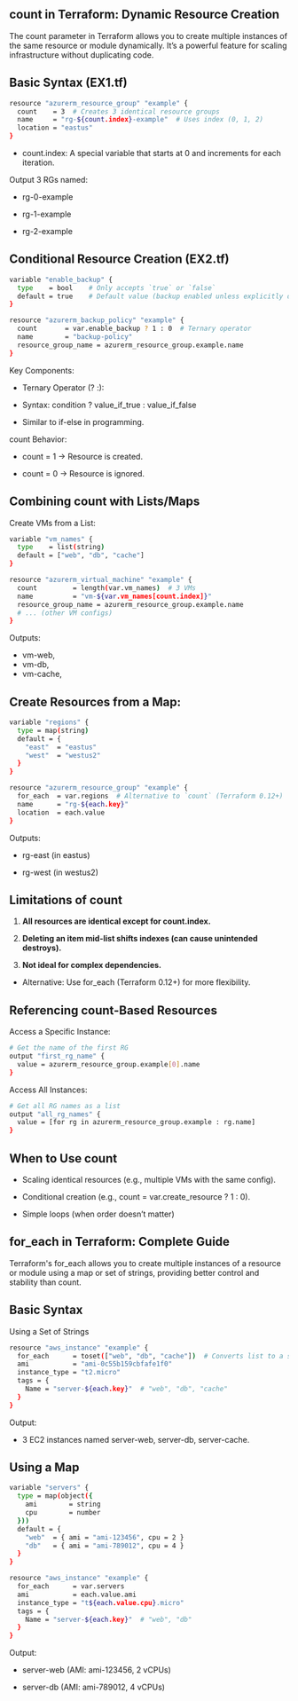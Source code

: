## count in Terraform: Dynamic Resource Creation
The count parameter in Terraform allows you to create multiple instances of the same resource or module dynamically. It’s a powerful feature for scaling infrastructure without duplicating code.

## Basic Syntax (EX1.tf)
```bash
resource "azurerm_resource_group" "example" {
  count    = 3  # Creates 3 identical resource groups
  name     = "rg-${count.index}-example"  # Uses index (0, 1, 2)
  location = "eastus"
}
```
- count.index: A special variable that starts at 0 and increments for each iteration.

Output 3 RGs named:

- rg-0-example

- rg-1-example

- rg-2-example

## Conditional Resource Creation (EX2.tf)
```bash
variable "enable_backup" {
  type    = bool    # Only accepts `true` or `false`
  default = true    # Default value (backup enabled unless explicitly disabled)
}
```
```bash
resource "azurerm_backup_policy" "example" {
  count       = var.enable_backup ? 1 : 0  # Ternary operator
  name        = "backup-policy"
  resource_group_name = azurerm_resource_group.example.name
}
```
Key Components:
- Ternary Operator (? :):

- Syntax: condition ? value_if_true : value_if_false

- Similar to if-else in programming.

count Behavior:

- count = 1 → Resource is created.

- count = 0 → Resource is ignored.

## Combining count with Lists/Maps
Create VMs from a List:
```bash
variable "vm_names" {
  type    = list(string)
  default = ["web", "db", "cache"]
}

resource "azurerm_virtual_machine" "example" {
  count         = length(var.vm_names)  # 3 VMs
  name          = "vm-${var.vm_names[count.index]}"
  resource_group_name = azurerm_resource_group.example.name
  # ... (other VM configs)
}
```
Outputs:

- vm-web, 
- vm-db, 
- vm-cache,
## Create Resources from a Map:
```bash
variable "regions" {
  type = map(string)
  default = {
    "east"  = "eastus"
    "west"  = "westus2"
  }
}

resource "azurerm_resource_group" "example" {
  for_each  = var.regions  # Alternative to `count` (Terraform 0.12+)
  name      = "rg-${each.key}"
  location  = each.value
}
```
Outputs:

- rg-east (in eastus)

- rg-west (in westus2)

## Limitations of count
1. **All resources are identical except for count.index.**

2. **Deleting an item mid-list shifts indexes (can cause unintended destroys).**

3. **Not ideal for complex dependencies.**

- Alternative: Use for_each (Terraform 0.12+) for more flexibility.

##  Referencing count-Based Resources
Access a Specific Instance:
```bash
# Get the name of the first RG
output "first_rg_name" {
  value = azurerm_resource_group.example[0].name
}
```
Access All Instances:
```bash
# Get all RG names as a list
output "all_rg_names" {
  value = [for rg in azurerm_resource_group.example : rg.name]
}
```
## When to Use count
- Scaling identical resources (e.g., multiple VMs with the same config).

- Conditional creation (e.g., count = var.create_resource ? 1 : 0).

- Simple loops (when order doesn’t matter)

## for_each in Terraform: Complete Guide
Terraform's for_each allows you to create multiple instances of a resource or module using a map or set of strings, providing better control and stability than count.

## Basic Syntax
Using a Set of Strings
```bash
resource "aws_instance" "example" {
  for_each      = toset(["web", "db", "cache"])  # Converts list to a set
  ami           = "ami-0c55b159cbfafe1f0"
  instance_type = "t2.micro"
  tags = {
    Name = "server-${each.key}"  # "web", "db", "cache"
  }
}
```
Output:

- 3 EC2 instances named server-web, server-db, server-cache.

## Using a Map
```bash
variable "servers" {
  type = map(object({
    ami        = string
    cpu        = number
  }))
  default = {
    "web"  = { ami = "ami-123456", cpu = 2 }
    "db"   = { ami = "ami-789012", cpu = 4 }
  }
}

resource "aws_instance" "example" {
  for_each      = var.servers
  ami           = each.value.ami
  instance_type = "t${each.value.cpu}.micro"
  tags = {
    Name = "server-${each.key}"  # "web", "db"
  }
}
```
Output:

- server-web (AMI: ami-123456, 2 vCPUs)

- server-db (AMI: ami-789012, 4 vCPUs)

